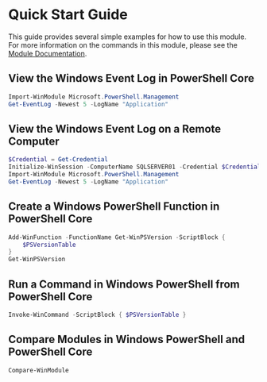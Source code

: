
# Quick Start Guide

This guide provides several simple examples for how to use this module.
For more information on the commands in this module,
please see the [Module Documentation][ModuleDocs].

[ModuleDocs]: ./en-US/Ruleset.Compatibility.md

## View the Windows Event Log in PowerShell Core

```powershell
Import-WinModule Microsoft.PowerShell.Management
Get-EventLog -Newest 5 -LogName "Application"
```

## View the Windows Event Log on a Remote Computer

```powershell
$Credential = Get-Credential
Initialize-WinSession -ComputerName SQLSERVER01 -Credential $Credential
Import-WinModule Microsoft.PowerShell.Management
Get-EventLog -Newest 5 -LogName "Application"
```

## Create a Windows PowerShell Function in PowerShell Core

```powershell
Add-WinFunction -FunctionName Get-WinPSVersion -ScriptBlock {
    $PSVersionTable
}
Get-WinPSVersion
```

## Run a Command in Windows PowerShell from PowerShell Core

```powershell
Invoke-WinCommand -ScriptBlock { $PSVersionTable }
```

## Compare Modules in Windows PowerShell and PowerShell Core

```powershell
Compare-WinModule
```
